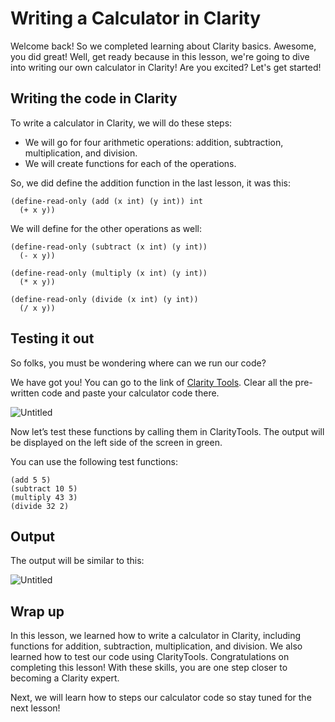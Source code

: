 # Writing a Calculator in Clarity

Welcome back! So we completed learning about Clarity basics. Awesome, you did great! Well, get ready because in this lesson, we're going to dive into writing our own calculator in Clarity! Are you excited? Let's get started!

## Writing the code in Clarity

To write a calculator in Clarity, we will do these steps:

- We will go for four arithmetic operations: addition, subtraction, multiplication, and division.
- We will create functions for each of the operations.

So, we did define the addition function in the last lesson, it was this:

```
(define-read-only (add (x int) (y int)) int
  (+ x y))
```

We will define for the other operations as well:

```
(define-read-only (subtract (x int) (y int))  
  (- x y))

(define-read-only (multiply (x int) (y int))  
  (* x y))

(define-read-only (divide (x int) (y int))  
  (/ x y))
```

## Testing it out

So folks, you must be wondering where can we run our code?

We have got you! You can go to the link of [Clarity Tools](https://clarity.tools/code/hello). Clear all the pre-written code and paste your calculator code there.


![Untitled](https://github.com/0xmetaschool/Learning-Projects/raw/main/Code%20a%20BRC-20%20token%20in%20Clarity%20on%20Stacks%20Blockchain%20I%20Metaschool/2.%20Unleash%20the%20Power%20of%20Clarity%20Programming%20Language/Writing%20a%20Calculator%20in%20Clarity%200319d46f94fc43dc9f09100b397ff217/copy-paste.gif)

Now let’s test these functions by calling them in ClarityTools. The output will be displayed on the left side of the screen in green.

You can use the following test functions: 

```
(add 5 5)
(subtract 10 5)
(multiply 43 3)
(divide 32 2)
```

## Output

The output will be similar to this: 



![Untitled](https://github.com/0xmetaschool/Learning-Projects/raw/main/Code%20a%20BRC-20%20token%20in%20Clarity%20on%20Stacks%20Blockchain%20I%20Metaschool/2.%20Unleash%20the%20Power%20of%20Clarity%20Programming%20Language/Writing%20a%20Calculator%20in%20Clarity%200319d46f94fc43dc9f09100b397ff217/Screen_Shot_2023-05-12_at_6.23.23_PM.png)

## Wrap up

In this lesson, we learned how to write a calculator in Clarity, including functions for addition, subtraction, multiplication, and division. We also learned how to test our code using ClarityTools. Congratulations on completing this lesson! With these skills, you are one step closer to becoming a Clarity expert. 

Next, we will learn how to steps our calculator code so stay tuned for the next lesson!